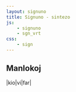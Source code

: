 ```yaml
---
layout: signuno
title: Signuno - sintezo
js:
    - signuno
    - sgn_vrt
css:
    - sign
---
```


<!--

https://www.sutton-signwriting.io/signmaker
-->


## Manlokoj

<div id="gestoj">


|kio|vi|far|


<!--
|admon|akv|asert|
|ŝalm|vers|vin|

|onkl|hom|triumf|

|stult|teori|absurd|

|mi|parol|gestolingv|

|unu|tri|dek|

|tiu|kio|neniam|
-->

</div>

<script>

function sintezo(formulo) {
    re_frm = /^([a-zA-Z])@(\d\d)([*\\/\$~+-=#_^]{0,2})$/;

    // korekto de pozicio estu duona grandecdiferenco
    // tiel ke mezpunktoj koincidos
    function delta(s1,s2) {
        const g1 = ssw.ttf.fsw.symbolSize(s1);
        const g2 = ssw.ttf.fsw.symbolSize(s2);
        if (g1&&g2)
            return [g2[0]-g1[0],g2[1]-g1[1]];
    }

    // trovu simbolon de certa tipo/intervalo en gesto
    /*
    intervaloj de simboltipoj vd. ĉap. 2.3.3 en
    https://datatracker.ietf.org/doc/id/draft-slevinski-formal-signwriting-09.html#name-formal-signwriting-in-ascii
    all symbols 	S100 - S38b 	U+40001 -U+4F480
    writing 	    S100 - S37e 	U+40001 -U+4EFA0
    --
    hand 	        S100 - S204 	U+40001 -U+461E0
    movement 	    S205 - S2f6 	U+461E1 -U+4BCA0
    dynamic 	    S2f7 - S2fe 	U+4BCA1 -U+4BFA0
    head 	        S2ff - S36c 	U+4BFA1 -U+4E8E0
    hcenter 	    S2ff - S36c 	U+4BFA1 -U+4E8E0
    vcenter 	    S2ff - S375 	U+4BFA1 -U+4EC40
    trunk 	        S36d - S375 	U+4E8E1 -U+4EC40
    limb 	        S376 - S37e 	U+4EC41 -U+4EFA0
    location 	    S37f - S386 	U+4EFA1 -U+4F2A0
    punctuation 	S387 - S38b 	U+4F2A1 -U+4F480
    */
    function trovu_smb(parsed,xde=0x15a,xal=0x15a,i0=0) {
        for (let i=i0; i<parsed.spatials.length; i++) {
            const s = parsed.spatials[i];
            const hex = parseInt(s.symbol.substring(1,4),16)
            if (xde <= hex && hex <= xal) {
                return i;
            };
        }
        return -1;
    }

    // distanco inter la mezpunktoj de du simboloj
    // (tiom ni ŝovas ĉiujn simbolojn, kiujn ni volas enmeti en la geston)
    function dist(s1,s2) {
        if (s1 && s2) {
            // simbolgrandcoj
            const g1 = ssw.ttf.fsw.symbolSize(s1.symbol);
            const g2 = ssw.ttf.fsw.symbolSize(s2.symbol);
            // simbolmezpunktoj
            const M1 = [s1.coord[0]+g1[0]/2,
                        s1.coord[1]+g1[1]/2];
            const M2 = [s2.coord[0]+g2[0]/2,
                        s2.coord[1]+g2[1]/2];
            return [M2[0]-M1[0],M2[1]-M1[1]];
        }
    }

    function mansintezo(lf,pf) {

        let pp = ssw.fsw.parse.sign(pf);

        if (lf[0] == 'S') {

            // analizu la literon kaj la manlokon (geston)
            const lp = ssw.fsw.parse.symbol(lf);

            pp.spatials.forEach((s,i) => {
                if (s.symbol.substring(0,4) == 'S15a') {
                    // anstataŭigu la platan manon per la speciala mansigno de la litero
                    const d = delta(s.symbol,lp.symbol); // grandecdiferenco de la du mansignoj
                    // korektu je duono de d
                    s.coord = [
                        Math.trunc(s.coord[0]-d[0]/2),
                        Math.trunc(s.coord[1]-d[1]/2)];

                    s.symbol = lp.symbol.substring(0,4)+s.symbol.substring(4,6);
                    //pp.spatials[i] = s;
                }
            });
/*
            // se la litero estas unuopa simbolo, ni povas
            // simple anstatŭigi la bazon (S999)
            // sed evtl. adaptu la poziciojn laŭ simbolgrandeco
            const gesto = pf
                .replace(/S15a([0-9a-z]{2})(\d{3})x(\d{3})/ig,
                    (m,s,l,a) => {
                        const d = delta(`S15a${s}`,lf);
                        const x = Math.trunc(parseInt(l)-d[0]/2);
                        const y = Math.trunc(parseInt(a)-d[1]/2);
                        const nova = `${lf.substring(0,4)}${s}${x}x${y}`;
                        return nova;
                    });
            return ssw.ttf.fsw.signNormalize(gesto);
            */
        } else {
            // se la litero konsistas el kelkaj simboloj (ekz-mano+movo),
            // ni devas ĉiujn kopii kune, sed reletive al la mezpunktoj
            // de la du manoj

            // ni unue trovu la mansimbolon (S100..S204) en lf
            // la aliaj estas supoze la fingro/manmovaj simboloj
            //lf.match(/S[12])...

            // analizu la litersignon kaj la manlokon (geston)
            const lp = ssw.fsw.parse.sign(lf);

            //const gmano = trovu_smb(pp,0x15a,0x15a);

            // la litersignoj havu nur unu manosimbolon
            // la aliaj estas movoj
            const li = trovu_smb(lp,0x100,0x204);
            lmano = (li>=0)? lp.spatials[li] : undefined;

            pp.spatials.forEach((s,i) => {

                // ni unue anstataŭigas la manon kaj korektas la pozicion
                if (s.symbol.substring(0,4) == 'S15a') {
                    const d = delta(s.symbol,lmano.symbol);
                    s.coord = [
                        Math.trunc(s.coord[0]-d[0]/2),
                        Math.trunc(s.coord[1]-d[1]/2)];

                    s.symbol = lmano.symbol.substring(0,4)+s.symbol.substring(4,6);

                    // ni nun aldonas ĉiujn aliajn simbolojn el lf movante ilin...
                    const dmov = dist(s,lmano);
                    let j = trovu_smb(lp,0x205,0x2fe);
                    while (j>=0) {
                        const s = lp.spatials[j];
                        const coord = [
                            Math.trunc(s.coord[0]-dmov[0]),
                            Math.trunc(s.coord[1]-dmov[1])];
                        pp.spatials.push({
                            coord: coord,
                            symbol: s.symbol
                        });
                        j = trovu_smb(lp,0x205,0x2fe,j+1);
                    }
                }
            });

/*
            // ni unue anstataŭigas la manon kaj korektas la pozicion
            let gesto = pf
                .replace(/S15a([0-9a-z]{2})(\d{3})x(\d{3})/ig,
                    (m,s,l,a) => {
                        const d = delta(`S15a${s}`,lf.substring(M2,M2+6));
                        const x = Math.trunc(parseInt(l)-d[0]/2);
                        const y = Math.trunc(parseInt(a)-d[1]/2);
                        const nova = `${lf.substring(M1,M1+4)}${s}${x}x${y}`;
                        return nova;
                    });
*/
        }
        return pp;
    }

    // trovu en vortaro
    if (formulo) try {
        const fm = re_frm.exec(formulo);

        // literformulo (a..Z)
        const lf = fm[1]? Gesto.sgn_elm[fm[1]]: undefined
        // poziciformulo (manlokoj @00..@64)
        const pf = fm[2]? Gesto.sgn_elm['@'+fm[2]]: undefined;
        // aldona movo/tuŝo ks
        const mf = fm[3]? Gesto.sgn_elm[fm[3]]: undefined;

        console.debug("l: "+lf+ " p: "+pf);

        const gesto = mansintezo(lf,pf);

        // se ĉestas movsigno aldonu ĝin
        if (mf) {
            gesto.spatials.push({
                coord: [500,500],
                symbol: mf
            });
        }

        return ssw.ttf.fsw.signNormalize(ssw.fsw.compose.sign(gesto));

    } catch(error) {
        console.error(error)
    }
}

signune(()=>{
    const abc = document.querySelectorAll("#gestoj table tr")
        .forEach((tr) => {
            // kopiu la tabellinion
            const _tr = tr.cloneNode(true);
            // traduku al Signuno
           for (const td of _tr.children) {
              // trovu tekstojn de la ĉeloj en la vortaro
              // forigu (...) antaŭe
              const text = td.textContent;
              const frm = sgn_vortaro(text);
              const sgn = sintezo(frm);

              if (frm) td.setAttribute("data-frm",frm);
              if (sgn) td.setAttribute("data-sgn",sgn); //+"-C");
           }
           tr.insertAdjacentElement("afterend",_tr)
        });
},0);
</script>
